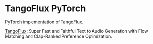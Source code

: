 # TangoFlux PyTorch

PyTorch implementation of TangoFlux.

[TangoFlux](https://arxiv.org/abs/2412.21037): Super Fast and Faithful Text to Audio Generation with Flow Matching and Clap-Ranked Preference Optimization.
